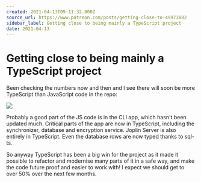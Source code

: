 ```yaml
---
created: 2021-04-13T09:11:32.000Z
source_url: https://www.patreon.com/posts/getting-close-to-49973882
sidebar_label: Getting close to being mainly a TypeScript project
date: 2021-04-13
---
```


# Getting close to being mainly a TypeScript project

Been checking the numbers now and then and I see there will soon be more TypeScript than JavaScript code in the repo:

![](https://raw.githubusercontent.com/laurent22/joplin/dev/Assets/WebsiteAssets/images/news/20210413-091132_0.png)

Probably a good part of the JS code is in the CLI app, which hasn't been updated much. Critical parts of the app are now in TypeScript, including the synchronizer, database and encryption service. Joplin Server is also entirely in TypeScript. Even the database rows are now typed thanks to sql-ts.

So anyway TypeScript has been a big win for the project as it made it possible to refactor and modernise many parts of it in a safe way, and make the code future proof and easier to work with! I expect we should get to over 50% over the next few months.